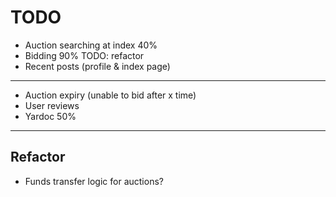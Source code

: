 # TODO
 - Auction searching at index 40%
 - Bidding 90% TODO: refactor
 - Recent posts (profile & index page)
----------------
 - Auction expiry (unable to bid after x time)
 - User reviews
 - Yardoc 50%
----------------

## Refactor
 - Funds transfer logic for auctions?
